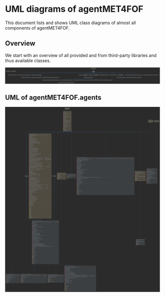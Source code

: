 # UML diagrams of agentMET4FOF

This document lists and shows UML class diagrams of almost all components of agentMET4FOF.

## Overview

We start with an overview of all provided and from third-party libraries and thus available classes.

[![UML of all agentMET4FOF classes](UML_agentMET4FOF_classes_only.png)](../UML_agentMET4FOF_classes_only.png)

## UML of agentMET4FOF.agents

![UML of classes in agentMETFOF.agents](UML_agents_full.png)